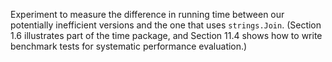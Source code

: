 Experiment to measure the difference in running time between our potentially inefficient versions and the one that uses `strings.Join`. (Section 1.6 illustrates part of the time package, and Section 11.4 shows how to write benchmark tests for systematic performance evaluation.)